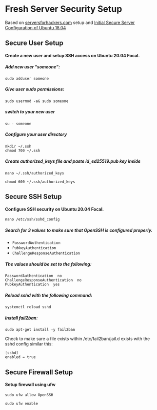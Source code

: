 # Fresh Server Security Setup

Based on [serversforhackers.com](https://serversforhackers.com/s/fresh-server-security-setup) setup
and [Initial Secure Server Configuration of Ubuntu 18.04](https://www.vultr.com/docs/initial-secure-server-configuration-of-ubuntu-18-04)

## Secure User Setup

#### Create a new user and setup SSH access on Ubuntu 20.04 Focal.

##### Add new user "someone":
```
sudo adduser someone
```
##### Give user sudo permissions:
```
sudo usermod -aG sudo someone
```
##### switch to your new user
```
su - someone
```
##### Configure your user directory
```
mkdir ~/.ssh
chmod 700 ~/.ssh
```
##### Create authorized_keys file and paste id_ed25519.pub key inside 
```
nano ~/.ssh/authorized_keys
```
```
chmod 600 ~/.ssh/authorized_keys
```
## Secure SSH Setup

#### Configure SSH security on Ubuntu 20.04 Focal.
```
nano /etc/ssh/sshd_config
```

##### Search for 3 values to make sure that OpenSSH is configured properly.

-   `PasswordAuthentication`
-   `PubkeyAuthentication`
-   `ChallengeResponseAuthentication`

##### The values should be set to the following:
```
PasswordAuthentication  no
ChallengeResponseAuthentication  no
PubkeyAuthentication  yes
```

##### Reload sshd with the following command:
```
systemctl reload sshd
```
##### Install fail2ban:

```
sudo apt-get install -y fail2ban
```


Check to make sure a file exists within /etc/fail2ban/jail.d exists with the sshd config similar this:

```
[sshd]
enabled = true
```



## Secure Firewall Setup

#### Setup firewall using ufw

```
sudo ufw allow OpenSSH
```
```
sudo ufw enable
```
